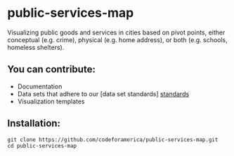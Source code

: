 public-services-map
===================
Visualizing public goods and services in cities based on pivot points, either conceptual (e.g. crime), physical (e.g. home address), or both (e.g. schools, homeless shelters).


## You can contribute:
* Documentation
* Data sets that adhere to our [data set standards] [standards]
* Visualization templates

[standards]: https://github.com/codeforamerica/public-services-map/tree/master/doc/standards.txt
## Installation:
	git clone https://github.com/codeforamerica/public-services-map.git
	cd public-services-map